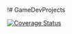 !# GameDevProjects


[![Coverage Status](https://coveralls.io/repos/github/SiamionRalionak/GameDevBasics/badge.svg?branch=master)](https://coveralls.io/github/SiamionRalionak/GameDevBasics?branch=master)
